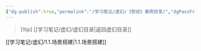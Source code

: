 ```yaml
---
{"dg-publish":true,"permalink":"/学习笔记/虚幻/《祭祀》案例目录/","dgPassFrontmatter":true}
---
```



> [!tip] [[学习笔记/虚幻/虚幻目录\|返回虚幻目录]]

[[学习笔记/虚幻/1.1.场景搭建\|1.1.场景搭建]]
